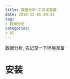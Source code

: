 ```yaml
---
title: 数据分析-工具准备篇
date: 2018-12-05 00:41
tag:
- 数据分析
categories:
- AI
---
```

数据分析, 先记录一下环境准备
<!--more-->
# 安装
<!--stackedit_data:
eyJoaXN0b3J5IjpbLTM2Mzk1MTg0NywtMTc3MTkyOTMxNV19
-->